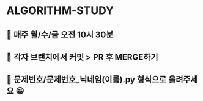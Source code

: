 # ALGORITHM-STUDY

## 📌 매주 월/수/금 오전 10시 30분
## 📌 각자 브랜치에서 커밋 > PR 후 MERGE하기
## 📌 문제번호/문제번호_닉네임(이름).py 형식으로 올려주세요 😀

